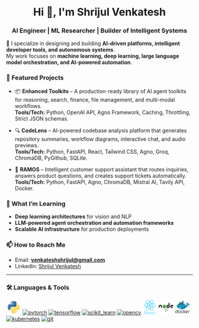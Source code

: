 <h1 align="center">Hi 👋, I'm Shrijul Venkatesh</h1>
<h3 align="center">AI Engineer | ML Researcher | Builder of Intelligent Systems</h3>

🚀 I specialize in designing and building **AI-driven platforms, intelligent developer tools, and autonomous systems**.  
My work focuses on **machine learning, deep learning, large language model orchestration, and AI-powered automation**.

### 🔧 Featured Projects
- 📦 **Enhanced Toolkits** – A production-ready library of AI agent toolkits for reasoning, search, finance, file management, and multi-modal workflows.  
  **Tools/Tech:** Python, OpenAI API, Agno Framework, Caching, Throttling, Strict JSON schemas.

- 🔍 **CodeLens** – AI-powered codebase analysis platform that generates repository summaries, workflow diagrams, interactive chat, and audio previews.  
  **Tools/Tech:** Python, FastAPI, React, Tailwind CSS, Agno, Groq, ChromaDB, PyGithub, SQLite.

- 🤖 **RAMOS** – Intelligent customer support assistant that routes inquiries, answers product questions, and creates support tickets automatically.  
  **Tools/Tech:** Python, FastAPI, Agno, ChromaDB, Mistral AI, Tavily API, Docker.

### 🌱 What I’m Learning
- **Deep learning architectures** for vision and NLP  
- **LLM-powered agent orchestration and automation frameworks**  
- **Scalable AI infrastructure** for production deployments  

### 📫 How to Reach Me
- Email: **venkateshshrijul@gmail.com**  
- LinkedIn: [Shrijul Venkatesh](https://linkedin.com/in/shrijul-venkatesh)  

---

<h3 align="left">🛠️ Languages & Tools</h3>
<p align="left">
<a href="https://www.python.org" target="_blank" rel="noreferrer"><img src="https://raw.githubusercontent.com/devicons/devicon/master/icons/python/python-original.svg" alt="python" width="40" height="40"/></a>
<a href="https://pytorch.org/" target="_blank" rel="noreferrer"><img src="https://www.vectorlogo.zone/logos/pytorch/pytorch-icon.svg" alt="pytorch" width="40" height="40"/></a>
<a href="https://www.tensorflow.org" target="_blank" rel="noreferrer"><img src="https://www.vectorlogo.zone/logos/tensorflow/tensorflow-icon.svg" alt="tensorflow" width="40" height="40"/></a>
<a href="https://scikit-learn.org/" target="_blank" rel="noreferrer"><img src="https://upload.wikimedia.org/wikipedia/commons/0/05/Scikit_learn_logo_small.svg" alt="scikit_learn" width="40" height="40"/></a>
<a href="https://opencv.org/" target="_blank" rel="noreferrer"><img src="https://www.vectorlogo.zone/logos/opencv/opencv-icon.svg" alt="opencv" width="40" height="40"/></a>
<a href="https://reactjs.org/" target="_blank" rel="noreferrer"><img src="https://raw.githubusercontent.com/devicons/devicon/master/icons/react/react-original-wordmark.svg" alt="react" width="40" height="40"/></a>
<a href="https://nodejs.org" target="_blank" rel="noreferrer"><img src="https://raw.githubusercontent.com/devicons/devicon/master/icons/nodejs/nodejs-original-wordmark.svg" alt="nodejs" width="40" height="40"/></a>
<a href="https://www.docker.com/" target="_blank" rel="noreferrer"><img src="https://raw.githubusercontent.com/devicons/devicon/master/icons/docker/docker-original-wordmark.svg" alt="docker" width="40" height="40"/></a>
<a href="https://kubernetes.io" target="_blank" rel="noreferrer"><img src="https://www.vectorlogo.zone/logos/kubernetes/kubernetes-icon.svg" alt="kubernetes" width="40" height="40"/></a>
<a href="https://git-scm.com/" target="_blank" rel="noreferrer"><img src="https://www.vectorlogo.zone/logos/git-scm/git-scm-icon.svg" alt="git" width="40" height="40"/></a>
</p>
